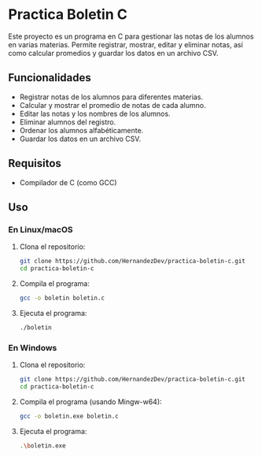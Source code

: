# Practica Boletin C

Este proyecto es un programa en C para gestionar las notas de los alumnos en varias materias. Permite registrar, mostrar, editar y eliminar notas, así como calcular promedios y guardar los datos en un archivo CSV.

## Funcionalidades

- Registrar notas de los alumnos para diferentes materias.
- Calcular y mostrar el promedio de notas de cada alumno.
- Editar las notas y los nombres de los alumnos.
- Eliminar alumnos del registro.
- Ordenar los alumnos alfabéticamente.
- Guardar los datos en un archivo CSV.

## Requisitos

- Compilador de C (como GCC)

## Uso

### En Linux/macOS
1. Clona el repositorio:
    ```bash
    git clone https://github.com/HernandezDev/practica-boletin-c.git
    cd practica-boletin-c
    ```

2. Compila el programa:
    ```bash
    gcc -o boletin boletin.c
    ```

3. Ejecuta el programa:
    ```bash
    ./boletin
    ```

### En Windows
1. Clona el repositorio:
    ```bash
    git clone https://github.com/HernandezDev/practica-boletin-c.git
    cd practica-boletin-c
    ```

2. Compila el programa (usando Mingw-w64):
    ```bash
    gcc -o boletin.exe boletin.c
    ```

3. Ejecuta el programa:
    ```bash
    .\boletin.exe
    ```
